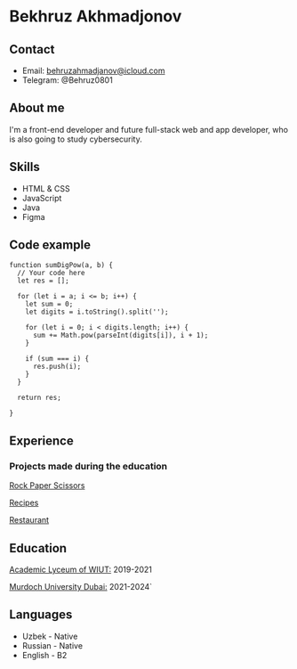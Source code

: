 # Bekhruz Akhmadjonov

## Contact
* Email: behruzahmadjanov@icloud.com
* Telegram: @Behruz0801


## About me
I'm a front-end developer and future full-stack web and app developer, who is also going to study cybersecurity.


## Skills
* HTML & CSS
* JavaScript
* Java
* Figma


## Code example
```
function sumDigPow(a, b) {
  // Your code here
  let res = [];
  
  for (let i = a; i <= b; i++) {
    let sum = 0;
    let digits = i.toString().split('');

    for (let i = 0; i < digits.length; i++) {
      sum += Math.pow(parseInt(digits[i]), i + 1);
    }

    if (sum === i) {
      res.push(i);
    }
  }

  return res;

}
```


## Experience
### Projects made during the education
[Rock Paper Scissors](https://github.com/Bekhruzakhmadjanov/rock-paper-scissors)

[Recipes](https://bekhruzakhmadjanov.github.io/odin-recipes/)

[Restaurant](https://bekhruzakhmadjanov.github.io/zira-restaurant/)

## Education
[Academic Lyceum of WIUT:](https://lyceum.wiut.uz/en/) 2019-2021

[Murdoch University Dubai:](https://www.murdochuniversitydubai.com/) 2021-2024`


## Languages
* Uzbek - Native
* Russian - Native
* English - B2
